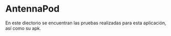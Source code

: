# AntennaPod

En este diectorio se encuentran las pruebas realizadas para esta aplicación, así como su apk.